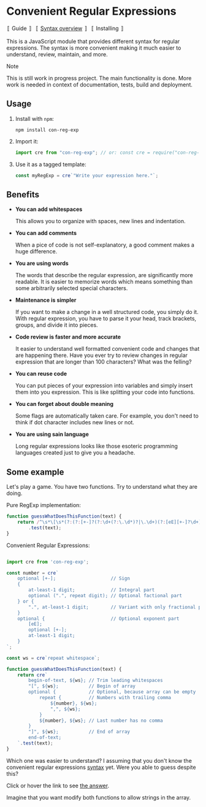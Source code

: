 # Convenient Regular Expressions

〚 Guide 〛&nbsp;
〚 [Syntax overview](docs/overview.md) 〛&nbsp;
〚 Installing 〛&nbsp;

This is a JavaScript module that provides different syntax for regular expressions.
The syntax is more convenient making it much easier to understand, review, maintain, and more.

> [!NOTE]
> This is still work in progress project. The main functionality is done.
> More work is needed in context of documentation, tests, build and deployment.

## Usage

1. Install with `npm`:

    ```
    npm install con-reg-exp
    ```

2. Import it:

    ```javascript
    import cre from "con-reg-exp"; // or: const cre = require("con-reg-exp")
    ```

3. Use it as a tagged template:

    ```javascript
    const myRegExp = cre`"Write your expression here."`;
    ```

## Benefits

* **You can add whitespaces**

  This allows you to organize with spaces,
  new lines and indentation.

* **You can add comments**
 
  When a pice of code is not self-explanatory, a good comment
  makes a huge difference.

* **You are using words**

  The words that describe the regular expression, are significantly
  more readable. It is easier to memorize words which means
  something than some arbitrarily selected special characters.

* **Maintenance is simpler**

  If you want to make a change in a well structured code, you simply
  do it. With regular expression, you have to parse it your head,
  track brackets, groups, and divide it into pieces.

* **Code review is faster and more accurate**

  It easier to understand well formatted convenient code and changes
  that are happening there. Have you ever try to review changes
  in regular expression that are longer than 100 characters?
  What was the felling?

* **You can reuse code**

  You can put pieces of your expression into variables and simply
  insert them into you expression. This is like splitting your
  code into functions.

* **You can forget about double meaning**

  Some flags are automatically taken care. For example, you
  don't need to think if dot character includes new lines or not.

* **You are using sain language**

  Long regular expressions looks like those esoteric programming
  languages created just to give you a headache.

## Some example

Let's play a game. You have two functions. Try to understand what
they are doing.

Pure RegExp implementation:

```javascript
function guessWhatDoesThisFunction(text) {
    return /^\s*\[\s*(?:(?:[+-]?(?:\d+(?:\.\d*)?|\.\d+)(?:[eE][+-]?\d+)?\s*,\s*)*[+-]?(?:\d+(?:\.\d*)?|\.\d+)(?:[eE][+-]?\d+)?\s*)?\]\s*$/
        .test(text);
}
```

Convenient Regular Expressions:

```javascript

import cre from 'con-reg-exp';

const number = cre`
    optional [+-];                    // Sign
    {
        at-least-1 digit;             // Integral part
        optional (".", repeat digit); // Optional factional part
    } or {
        ".", at-least-1 digit;        // Variant with only fractional part
    }
    optional {                        // Optional exponent part
        [eE];
        optional [+-];
        at-least-1 digit;
    }
`;

const ws = cre`repeat whitespace`;

function guessWhatDoesThisFunction(text) {
    return cre`
        begin-of-text, ${ws}; // Trim leading whitespaces
        "[", ${ws};           // Begin of array
        optional {            // Optional, because array can be empty
            repeat {          // Numbers with trailing comma
                ${number}, ${ws};
                ",", ${ws};
            }
            ${number}, ${ws}; // Last number has no comma
        }
        "]", ${ws};           // End of array
        end-of-text;
    `.test(text);
}
```

Which one was easier to understand? I assuming that you don't know
the convenient regular expressions [syntax](docs/overview.md) yet. Were you able to guess
despite this?

Click or hover the link to see [the answer](#It-validates-if-the-input-is-a-json-containing-an-array-of-numbers).

Imagine that you want modify both functions to allow strings in the array.
